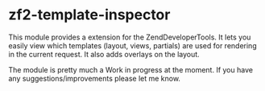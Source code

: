 zf2-template-inspector
======================

This module provides a extension for the ZendDeveloperTools. It lets you easily view which templates (layout, views, partials) are used for rendering in the current request.
It also adds overlays on the layout.

The module is pretty much a Work in progress at the moment. If you have any suggestions/improvements please let me know.
